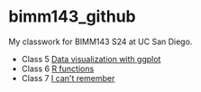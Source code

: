 # bimm143_github
My classwork for BIMM143 S24 at UC San Diego.

- Class 5 [Data visualization with ggplot](http://www.bbc.co.uk)
- Class 6 [R functions]()
- Class 7 [I can't remember]()


